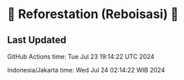 
# 🌳 Reforestation (Reboisasi) 🌲

## Last Updated

GitHub Actions time: Tue Jul 23 19:14:22 UTC 2024

Indonesia/Jakarta time: Wed Jul 24 02:14:22 WIB 2024
